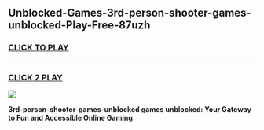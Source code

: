 
## Unblocked-Games-3rd-person-shooter-games-unblocked-Play-Free-87uzh
<h3>
<a href="https://premium76.site?title=3rd-person-shooter-games-unblocked&ref=17A">CLICK TO PLAY</a></h3>
<hr>

<h3>
<a href="https://premium76.site?title=3rd-person-shooter-games-unblocked&ref=17A">CLICK 2 PLAY</a>
  
</h3>

<a href="https://premium76.site?title=3rd-person-shooter-games-unblocked&ref=17A"><img src="https://clearcache.store/games.png"></a>


**3rd-person-shooter-games-unblocked games unblocked: Your Gateway to Fun and Accessible Online Gaming**
